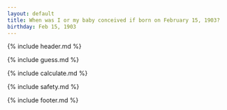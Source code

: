 ```yaml
---
layout: default
title: When was I or my baby conceived if born on February 15, 1903?
birthday: Feb 15, 1903
---
```


{% include header.md %}

{% include guess.md %}

{% include calculate.md %}

{% include safety.md %}

{% include footer.md %}




